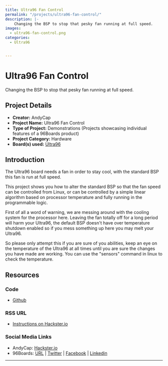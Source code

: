 ```yaml
---
title: Ultra96 Fan Control
permalink: "/projects/ultra96-fan-control/"
description: |-
    Changing the BSP to stop that pesky fan running at full speed.
images:
  - ultra96-fan-control.png
categories:
  - Ultra96


---
```

# Ultra96 Fan Control

Changing the BSP to stop that pesky fan running at full speed.

## Project Details

- **Creator:** AndyCap
- **Project Name:** Ultra96 Fan Control
- **Type of Project:** Demonstrations (Projects showcasing individual features of a 96Boards product)
- **Project Category:** Hardware
- **Board(s) used:** [Ultra96](https://www.96boards.org/product/ultra96/)


## Introduction

The Ultra96 board needs a fan in order to stay cool, with the standard BSP this fan is run at full speed.

This project shows you how to alter the standard BSP so that the fan speed can be controlled from Linux, or can be controlled by a simple linear algorithm based on processor temperature and fully running in the programmable logic.

First of all a word of warning, we are messing around with the cooling system for the processor here. Leaving the fan totally off for a long period will harm your Ultra96, the default BSP doesn't have over temperature shutdown enabled so if you mess something up here you may melt your Ultra96.

So please only attempt this if you are sure of you abilities, keep an eye on the temperature of the Ultra96 at all times until you are sure the changes you have made are working. You can use the "sensors" command in linux to check the temperature.


## Resources

### Code

- [Github](https://github.com/AndrewCapon/Ultra96FanControl)

### RSS URL

- [Instructions on Hackster.io](http://www.hackster.io/andycap/ultra96-fan-control-21fb8b)

### Social Media Links

- AndyCap: [Hackster.io](https://www.hackster.io/andycap)
- 96Boards: [URL](https://www.96boards.org/) &#124; [Twitter](https://twitter.com/96boards) &#124; [Facebook](https://www.facebook.com/96Boards) &#124; [Linkedin](https://www.linkedin.com/company/{{site.linkedin_username}}/)



***